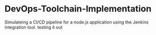 # DevOps-Toolchain-Implementation
Simulateing a CI/CD pipeline for a node.js application using the Jenkins integration tool.
testing it out

